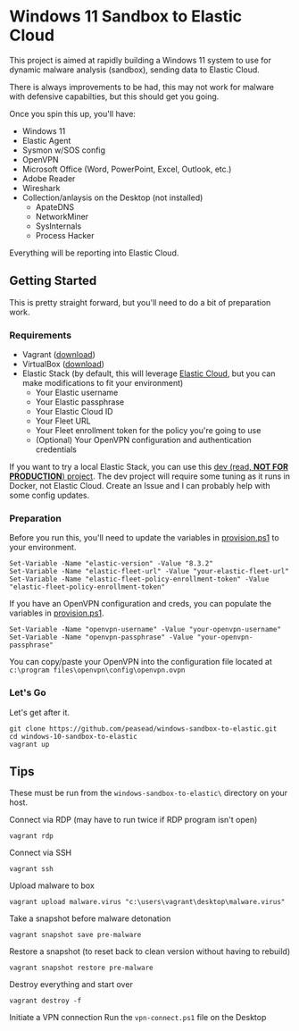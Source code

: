 # Windows 11 Sandbox to Elastic Cloud

This project is aimed at rapidly building a Windows 11 system to use for dynamic malware analysis (sandbox), sending data to Elastic Cloud.

There is always improvements to be had, this may not work for malware with defensive capabilties, but this should get you going. 

Once you spin this up, you'll have:

* Windows 11
* Elastic Agent
* Sysmon w/SOS config
* OpenVPN
* Microsoft Office (Word, PowerPoint, Excel, Outlook, etc.)
* Adobe Reader
* Wireshark
* Collection/anlaysis on the Desktop (not installed)
  * ApateDNS
  * NetworkMiner
  * SysInternals
  * Process Hacker

Everything will be reporting into Elastic Cloud.

## Getting Started

This is pretty straight forward, but you'll need to do a bit of preparation work.

### Requirements

- Vagrant ([download](https://www.vagrantup.com/downloads))
- VirtualBox ([download](https://www.virtualbox.org/wiki/Downloads))
- Elastic Stack (by default, this will leverage [Elastic Cloud](https://cloud.elastic.co), but you can make modifications to fit your environment)
  - Your Elastic username
  - Your Elastic passphrase
  - Your Elastic Cloud ID
  - Your Fleet URL
  - Your Fleet enrollment token for the policy you're going to use
  - (Optional) Your OpenVPN configuration and authentication credentials

If you want to try a local Elastic Stack, you can use this [dev (read, **NOT FOR PRODUCTION**) project](https://github.com/peasead/elastic-container). The dev project will require some tuning as it runs in Docker, not Elastic Cloud. Create an Issue and I can probably help with some config updates.

### Preparation

Before you run this, you'll need to update the variables in [provision.ps1](provision.ps1) to your environment.

```
Set-Variable -Name "elastic-version" -Value "8.3.2" 
Set-Variable -Name "elastic-fleet-url" -Value "your-elastic-fleet-url"
Set-Variable -Name "elastic-fleet-policy-enrollment-token" -Value "elastic-fleet-policy-enrollment-token"
```

If you have an OpenVPN configuration and creds, you can populate the variables in [provision.ps1](provision.ps1).

```
Set-Variable -Name "openvpn-username" -Value "your-openvpn-username"
Set-Variable -Name "openvpn-passphrase" -Value "your-openvpn-passphrase"
```

You can copy/paste your OpenVPN into the configuration file located at `c:\program files\openvpn\config\openvpn.ovpn`

### Let's Go

Let's get after it.

```
git clone https://github.com/peasead/windows-sandbox-to-elastic.git
cd windows-10-sandbox-to-elastic
vagrant up
```

## Tips

These must be run from the `windows-sandbox-to-elastic\` directory on your host.

Connect via RDP (may  have to run twice if RDP program isn't open)
```
vagrant rdp
```

Connect via SSH
```
vagrant ssh
```

Upload malware to box
```
vagrant upload malware.virus "c:\users\vagrant\desktop\malware.virus"
```

Take a snapshot before malware detonation
```
vagrant snapshot save pre-malware
```

Restore a snapshot (to reset back to clean version without having to rebuild)
```
vagrant snapshot restore pre-malware
```

Destroy everything and start over
```
vagrant destroy -f
```

Initiate a VPN connection
Run the `vpn-connect.ps1` file on the Desktop

